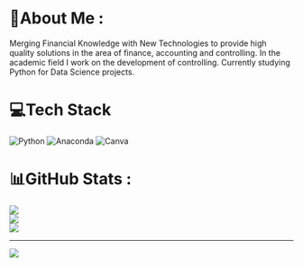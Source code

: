 # 💫About Me :
Merging Financial Knowledge with New Technologies to provide high quality solutions in the area of finance, accounting and controlling.
In the academic field I work on the development of controlling. 
Currently studying Python for Data Science projects.

# 💻Tech Stack
![Python](https://img.shields.io/badge/python-3670A0?style=for-the-badge&logo=python&logoColor=white) ![Anaconda](https://img.shields.io/badge/Anaconda-%2344A833.svg?style=for-the-badge&logo=anaconda&logoColor=white) ![Canva](https://img.shields.io/badge/Canva-%2300C4CC.svg?style=for-the-badge&logo=Canva&logoColor=white)
# 📊GitHub Stats :
![](https://github-readme-stats.vercel.app/api?username=DominikDawiec&theme=white&hide_border=false&include_all_commits=false&count_private=true)<br/>
![](https://github-readme-streak-stats.herokuapp.com/?user=DominikDawiec&theme=white&hide_border=false)<br/>
![](https://github-readme-stats.vercel.app/api/top-langs/?username=DominikDawiec&theme=white&hide_border=false&include_all_commits=false&count_private=true&layout=compact)


---
[![](https://visitcount.itsvg.in/api?id=DominikDawiec&icon=5&color=white)](https://visitcount.itsvg.in)


